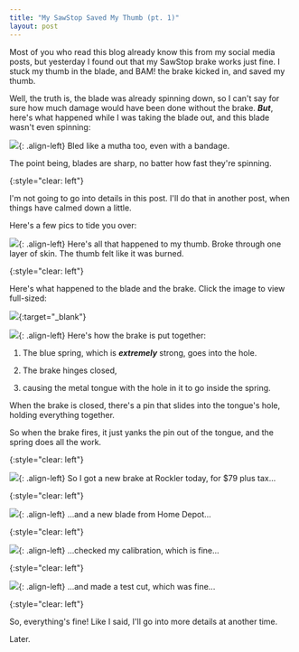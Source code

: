 ```yaml
---
title: "My SawStop Saved My Thumb (pt. 1)"
layout: post
---
```

Most of you who read this blog already know this from my social media posts, but yesterday I found out that my SawStop brake works just fine. I stuck my thumb in the blade, and BAM! the brake kicked in, and saved my thumb.

Well, the truth is, the blade was already spinning down, so I can't say for sure how much damage would have been done without the brake. ***But***, here's what happened while I was taking the blade out, and this blade wasn't even spinning:

![](/assets/images-posts/2019/03/2019-03-11.1.08.jpg){: .align-left}
Bled like a mutha too, even with a bandage.

The point being, blades are sharp, no batter how fast they're spinning.

{:style="clear: left"}

I'm not going to go into details in this post. I'll do that in another post, when things have calmed down a little.

Here's a few pics to tide you over:

![](/assets/images-posts/2019/03/2019-03-11.1.01.jpg){: .align-left}
Here's all that happened to my thumb. Broke through one layer of skin. The thumb felt like it was burned.

{:style="clear: left"}

Here's what happened to the blade and the brake. Click the image to view full-sized:

[![](/assets/images-posts/2019/03/2019-03-11.1.02.jpg)](/assets/images-posts/2019/03/2019-03-11.1.02.jpg){:target="_blank"}

![](/assets/images-posts/2019/03/2019-03-11.1.03.jpg){: .align-left}
Here's how the brake is put together:

1) The blue spring, which is ***extremely*** strong, goes into the hole.

2) The brake hinges closed,

3) causing the metal tongue with the hole in it to go inside the spring.

When the brake is closed, there's a pin that slides into the tongue's hole, holding everything together.

So when the brake fires, it just yanks the pin out of the tongue, and the spring does all the work.

{:style="clear: left"}

![](/assets/images-posts/2019/03/2019-03-11.1.05.jpg){: .align-left}
So I got a new brake at Rockler today, for $79 plus tax...

{:style="clear: left"}

![](/assets/images-posts/2019/03/2019-03-11.1.04.jpg){: .align-left}
...and a new blade from Home Depot...

{:style="clear: left"}

![](/assets/images-posts/2019/03/2019-03-11.1.06.jpg){: .align-left}
...checked my calibration, which is fine...

{:style="clear: left"}

![](/assets/images-posts/2019/03/2019-03-11.1.07.jpg){: .align-left}
...and made a test cut, which was fine...

{:style="clear: left"}

So, everything's fine! Like I said, I'll go into more details at another time.

Later.